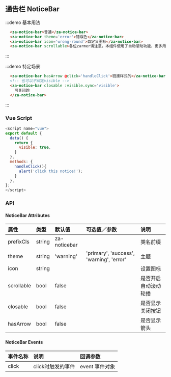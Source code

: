 

## 通告栏 NoticeBar

:::demo 基本用法
```html
  <za-notice-bar>普通</za-notice-bar>
  <za-notice-bar theme='error'>错误色</za-notice-bar>
  <za-notice-bar icon='wrong-round'>自定义图标</za-notice-bar>
  <za-notice-bar scrollable>各位zarmer请注意，本组件使用了自动滚动功能，更多用法请参见使用文档。</za-notice-bar>
```
:::

:::demo 特定场景
```html
  <za-notice-bar hasArrow @click='handleClick'>链接样式的</za-notice-bar>
  <!-- 也可以不绑定visible -->
  <za-notice-bar closable :visible.sync='visible'>
    可关闭的
  </za-notice-bar>
```
:::

### Vue Script
```javascript
<script name="vue">
export default {
  data() {
    return {
      visible: true,
    }
  },
  methods: {
    handleClick(){
      alert('click this notice!');
    }
  },
};
</script>
```

### API

#### NoticeBar Attributes

| 属性 | 类型 | 默认值 | 可选值／参数 | 说明 |
| :--- | :--- | :--- | :--- | :--- |
| prefixCls | string | za-noticebar | | 类名前缀 |
| theme | string | 'warning' | 'primary', 'success', 'warning', 'error' | 主题 |
| icon | string | | | 设置图标 |
| scrollable | bool | false | | 是否开启自动滚动轮播 |
| closable | bool | false | | 是否显示关闭按钮 |
| hasArrow | bool | false | | 是否显示箭头 |

#### NoticeBar Events

| 事件名称 | 说明 | 回调参数 |
| :--- | :--- | :--- |
| click | click时触发的事件 | event 事件对象 |